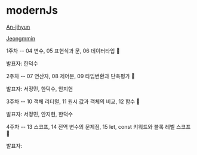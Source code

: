 # modernJs

[An-jihyun](https://github.com/An-jihyun)

[Jeongmmin](https://github.com/Jeongmmin)

1주차 -- 04 변수, 05 표현식과 문, 06 데이터타입 🥸

발표자: 한덕수

2주차 -- 07 연산자, 08 제어문, 09 타입변환과 단축평가 🥸

발표자: 서정민, 한덕수, 안지현  

3주차 -- 10 객체 리터럴, 11 원시 값과 객체의 비교, 12 함수 🫠

발표자: 서정민, 안지현, 한덕수

4주차 -- 13 스코프, 14 전역 변수의 문제점, 15 let, const 키워드와 블록 레벨 스코프 🫠

발표자:
